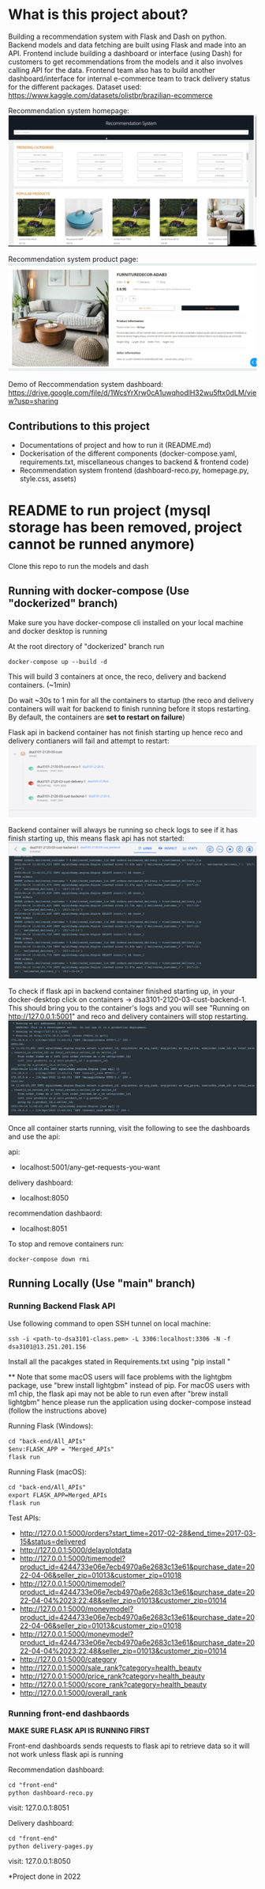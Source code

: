 # What is this project about?
Building a recommendation system with Flask and Dash on python. Backend models and data fetching are built using Flask and made into an API. Frontend include building a dashboard or interface (using Dash) for customers to get recommendations from the models and it also involves calling API for the data. Frontend team also has to build another dashboard/interface for internal e-commerce team to track delivery status for the different packages. Dataset used: https://www.kaggle.com/datasets/olistbr/brazilian-ecommerce

Recommendation system homepage:
![](/assets/home-page.png)

Recommendation system product page:
![](/assets/product-page.jpg)

Demo of Reccommendation system dashboard:
https://drive.google.com/file/d/1WcsYrXrw0cA1uwqhodlH32wu5ftx0dLM/view?usp=sharing

## Contributions to this project
- Documentations of project and how to run it (README.md)
- Dockerisation of the different components (docker-compose.yaml, requirements.txt, miscellaneous changes to backend & frontend code)
- Recommendation system frontend (dashboard-reco.py, homepage.py, style.css, assets)

# README to run project (mysql storage has been removed, project cannot be runned anymore)
Clone this repo to run the models and dash

## Running with docker-compose (Use "dockerized" branch)
Make sure you have docker-compose cli installed on your local machine and docker desktop is running

At the root directory of "dockerized" branch run
```
docker-compose up --build -d
```
This will build 3 containers at once, the reco, delivery and backend containers. (~1min)

Do wait ~30s to 1 min for all the containers to startup (the reco and delivery containers will wait for backend to finish running before it stops restarting. By default, the containers are **set to restart on failure**)

Flask api in backend container has not finish starting up hence reco and delivery contianers will fail and attempt to restart:
![](/assets/Screenshot%202022-04-14%20at%2019.41.52.png)

Backend container will always be running so check logs to see if it has finish starting up, this means flask api has not started:
![](/assets/Screenshot%202022-04-14%20at%2019.42.02.png)

To check if flask api in backend container finished starting up, in your docker-desktop click on containers -> dsa3101-2120-03-cust-backend-1. This should bring you to the container's logs and you will see "Running on http://127.0.0.1:5001" and reco and delivery containers will stop restarting.
![](/assets/Screenshot%202022-04-14%20at%2019.42.36.png)


Once all container starts running, visit the following to see the dashboards and use the api:

api:
- localhost:5001/any-get-requests-you-want

delivery dashboard:
- localhost:8050

recommendation dashbaord:
- localhost:8051

To stop and remove containers run:
```
docker-compose down rmi 
```

## Running Locally (Use "main" branch)
### Running Backend Flask API

 Use following command to open SSH tunnel on local machine:
```
ssh -i <path-to-dsa3101-class.pem> -L 3306:localhost:3306 -N -f dsa3101@13.251.201.156
```
Install all the pacakges stated in Requirements.txt using "pip install <package-name>"
 
** Note that some macOS users will face problems with the lightgbm package, use "brew install lightgbm" instead of pip. For macOS users with m1 chip, the flask api may not be able to run even after "brew install lightgbm" hence please run the application using docker-compose instead (follow the instructions above)

Running Flask (Windows):
```
cd "back-end/All_APIs"
$env:FLASK_APP = "Merged_APIs"
flask run
```

Running Flask (macOS):
```
cd "back-end/All_APIs"
export FLASK_APP=Merged_APIs
flask run
```

Test APIs:
- http://127.0.0.1:5000/orders?start_time=2017-02-28&end_time=2017-03-15&status=delivered
- http://127.0.0.1:5000/delayplotdata
- http://127.0.0.1:5000/timemodel?product_id=4244733e06e7ecb4970a6e2683c13e61&purchase_date=2022-04-06&seller_zip=01013&customer_zip=01018
- http://127.0.0.1:5000/timemodel?product_id=4244733e06e7ecb4970a6e2683c13e61&purchase_date=2022-04-04%2023:22:48&seller_zip=01013&customer_zip=01014
- http://127.0.0.1:5000/moneymodel?product_id=4244733e06e7ecb4970a6e2683c13e61&purchase_date=2022-04-06&seller_zip=01013&customer_zip=01018
- http://127.0.0.1:5000/moneymodel?product_id=4244733e06e7ecb4970a6e2683c13e61&purchase_date=2022-04-04%2023:22:48&seller_zip=01013&customer_zip=01014
- http://127.0.0.1:5000/category
- http://127.0.0.1:5000/sale_rank?category=health_beauty
- http://127.0.0.1:5000/price_rank?category=health_beauty
- http://127.0.0.1:5000/score_rank?category=health_beauty
- http://127.0.0.1:5000/overall_rank

### Running front-end dashbaords
**MAKE SURE FLASK API IS RUNNING FIRST**

Front-end dashboards sends requests to flask api to retrieve data so it will not work unless flask api is running

Recommendation dashboard:
```
cd "front-end"
python dashboard-reco.py
```
visit: 127.0.0.1:8051

Delivery dashboard:
```
cd "front-end"
python delivery-pages.py
```
visit: 127.0.0.1:8050

*Project done in 2022
